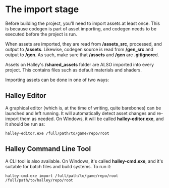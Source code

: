 # The import stage
Before building the project, you'll need to import assets at least once. This is because codegen is part of asset importing, and codegen needs to be executed before the project is run.

When assets are imported, they are read from **/assets_src**, processed, and output to **/assets**. Likewise, codegen source is read from **/gen_src** and output to **/gen**. As such, make sure that **/assets** and **/gen** are **.gitignore**d.

Assets on Halley's **/shared_assets** folder are ALSO imported into every project. This contains files such as default materials and shaders.

Importing assets can be done in one of two ways:

## Halley Editor
A graphical editor (which is, at the time of writing, quite barebones) can be launched and left running. It will automatically detect asset changes and re-import them as needed. On Windows, it will be called **halley-editor.exe**, and it should be run as:

`halley-editor.exe /full/path/to/game/repo/root`

## Halley Command Line Tool
A CLI tool is also available. On Windows, it's called **halley-cmd.exe**, and it's suitable for batch files and build systems. To run it:

`halley-cmd.exe import /full/path/to/game/repo/root /full/path/to/halley/repo/root`